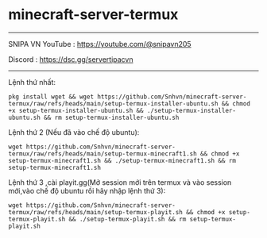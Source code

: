 # minecraft-server-termux
________________________________
SNIPA VN
YouTube :
https://youtube.com/@snipavn205

Discord :
https://dsc.gg/servertipacvn
________________________________

Lệnh thứ nhất:
```
pkg install wget && wget https://github.com/Snhvn/minecraft-server-termux/raw/refs/heads/main/setup-termux-installer-ubuntu.sh && chmod +x setup-termux-installer-ubuntu.sh && ./setup-termux-installer-ubuntu.sh && rm setup-termux-installer-ubuntu.sh
```
Lệnh thứ 2 (Nếu đã vào chế độ ubuntu):
```
wget https://github.com/Snhvn/minecraft-server-termux/raw/refs/heads/main/setup-termux-minecraft1.sh && chmod +x setup-termux-minecraft1.sh && ./setup-termux-minecraft1.sh && rm setup-termux-minecraft1.sh
```
Lệnh thứ 3 ,cài playit.gg(Mở session mới trên termux và vào session mới,vào chế độ ubuntu rồi hãy nhập lệnh thứ 3):
```
wget https://github.com/Snhvn/minecraft-server-termux/raw/refs/heads/main/setup-termux-playit.sh && chmod +x setup-termux-playit.sh && ./setup-termux-playit.sh && rm setup-termux-playit.sh
```
